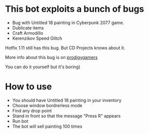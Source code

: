 # This bot exploits a bunch of bugs
* Bug with Untitled 18 painting in Cyberpunk 2077 game.
* Dublicate items
* Craft Armodillo
* Kerenzikov Speed Glitch

Hotfix 1.11 still has this bug. But CD Projects knows about it.

More info about this bug is on [prodigygamers](https://prodigygamers.com/2020/12/15/cyberpunk-2077-unlimited-money-glitch-cheat-space-oddity-guide/)

You can do it yourself but it's boring)

# How to use
* You should have Untitled 18 painting in your inventory
* Choose window bordrerless mode
* Find any drop point
* Stand in front so that the message "Press R" appears
* Run bot
* The bot will sell painting 100 times
